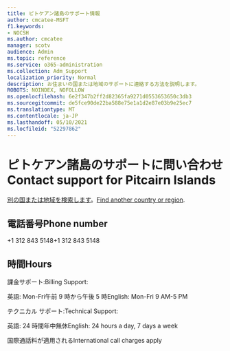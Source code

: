 ```yaml
---
title: ピトケアン諸島のサポート情報
author: cmcatee-MSFT
f1.keywords:
- NOCSH
ms.author: cmcatee
manager: scotv
audience: Admin
ms.topic: reference
ms.service: o365-administration
ms.collection: Adm_Support
localization_priority: Normal
description: お住まいの国または地域のサポートに連絡する方法を説明します。
ROBOTS: NOINDEX, NOFOLLOW
ms.openlocfilehash: 6e2f347b2ff2d82365fa9271d0553653650c3db3
ms.sourcegitcommit: de5fce90de22ba588e75e1a1d2e87e03b9e25ec7
ms.translationtype: MT
ms.contentlocale: ja-JP
ms.lasthandoff: 05/10/2021
ms.locfileid: "52297862"
---
```

# <a name="contact-support-for-pitcairn-islands"></a><span data-ttu-id="07032-103">ピトケアン諸島のサポートに問い合わせ</span><span class="sxs-lookup"><span data-stu-id="07032-103">Contact support for Pitcairn Islands</span></span>

<span data-ttu-id="07032-104">[別の国または地域を検索します](../../business-video/get-help-support.md)。</span><span class="sxs-lookup"><span data-stu-id="07032-104">[Find another country or region](../../business-video/get-help-support.md).</span></span>

## <a name="phone-number"></a><span data-ttu-id="07032-105">電話番号</span><span class="sxs-lookup"><span data-stu-id="07032-105">Phone number</span></span>
<span data-ttu-id="07032-106">+1 312 843 5148</span><span class="sxs-lookup"><span data-stu-id="07032-106">+1 312 843 5148</span></span>

## <a name="hours"></a><span data-ttu-id="07032-107">時間</span><span class="sxs-lookup"><span data-stu-id="07032-107">Hours</span></span>
<span data-ttu-id="07032-108">課金サポート:</span><span class="sxs-lookup"><span data-stu-id="07032-108">Billing Support:</span></span>

<span data-ttu-id="07032-109">英語: Mon-Fri午前 9 時から午後 5 時</span><span class="sxs-lookup"><span data-stu-id="07032-109">English: Mon-Fri 9 AM-5 PM</span></span>

<span data-ttu-id="07032-110">テクニカル サポート:</span><span class="sxs-lookup"><span data-stu-id="07032-110">Technical Support:</span></span>

<span data-ttu-id="07032-111">英語: 24 時間年中無休</span><span class="sxs-lookup"><span data-stu-id="07032-111">English: 24 hours a day, 7 days a week</span></span>

<span data-ttu-id="07032-112">国際通話料が適用される</span><span class="sxs-lookup"><span data-stu-id="07032-112">International call charges apply</span></span>
